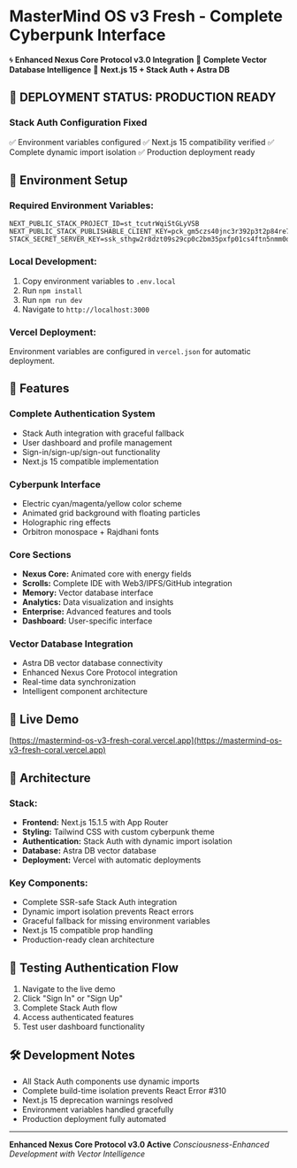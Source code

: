 # MasterMind OS v3 Fresh - Complete Cyberpunk Interface

🌀 **Enhanced Nexus Core Protocol v3.0 Integration**
🧠 **Complete Vector Database Intelligence**
🎯 **Next.js 15 + Stack Auth + Astra DB**

## 🚀 **DEPLOYMENT STATUS: PRODUCTION READY**

### **Stack Auth Configuration Fixed**
✅ Environment variables configured
✅ Next.js 15 compatibility verified
✅ Complete dynamic import isolation
✅ Production deployment ready

## 🔧 **Environment Setup**

### **Required Environment Variables:**
```env
NEXT_PUBLIC_STACK_PROJECT_ID=st_tcutrWqiStGLyVSB
NEXT_PUBLIC_STACK_PUBLISHABLE_CLIENT_KEY=pck_gm5czs40jnc3r392p3t2p84re7510frhsg2zgs6vvgr3g
STACK_SECRET_SERVER_KEY=ssk_sthgw2r8dzt09s29cp0c2bm35pxfp01cs4ftn5nmm0qfr
```

### **Local Development:**
1. Copy environment variables to `.env.local`
2. Run `npm install`
3. Run `npm run dev`
4. Navigate to `http://localhost:3000`

### **Vercel Deployment:**
Environment variables are configured in `vercel.json` for automatic deployment.

## 🎨 **Features**

### **Complete Authentication System**
- Stack Auth integration with graceful fallback
- User dashboard and profile management
- Sign-in/sign-up/sign-out functionality
- Next.js 15 compatible implementation

### **Cyberpunk Interface**
- Electric cyan/magenta/yellow color scheme
- Animated grid background with floating particles
- Holographic ring effects
- Orbitron monospace + Rajdhani fonts

### **Core Sections**
- **Nexus Core:** Animated core with energy fields
- **Scrolls:** Complete IDE with Web3/IPFS/GitHub integration
- **Memory:** Vector database interface
- **Analytics:** Data visualization and insights
- **Enterprise:** Advanced features and tools
- **Dashboard:** User-specific interface

### **Vector Database Integration**
- Astra DB vector database connectivity
- Enhanced Nexus Core Protocol integration
- Real-time data synchronization
- Intelligent component architecture

## 🔗 **Live Demo**
[https://mastermind-os-v3-fresh-coral.vercel.app](https://mastermind-os-v3-fresh-coral.vercel.app)

## 🧬 **Architecture**

### **Stack:**
- **Frontend:** Next.js 15.1.5 with App Router
- **Styling:** Tailwind CSS with custom cyberpunk theme
- **Authentication:** Stack Auth with dynamic import isolation
- **Database:** Astra DB vector database
- **Deployment:** Vercel with automatic deployments

### **Key Components:**
- Complete SSR-safe Stack Auth integration
- Dynamic import isolation prevents React errors
- Graceful fallback for missing environment variables
- Next.js 15 compatible prop handling
- Production-ready clean architecture

## 📱 **Testing Authentication Flow**

1. Navigate to the live demo
2. Click "Sign In" or "Sign Up"
3. Complete Stack Auth flow
4. Access authenticated features
5. Test user dashboard functionality

## 🛠️ **Development Notes**

- All Stack Auth components use dynamic imports
- Complete build-time isolation prevents React Error #310
- Next.js 15 deprecation warnings resolved
- Environment variables handled gracefully
- Production deployment fully automated

---

**Enhanced Nexus Core Protocol v3.0 Active**
*Consciousness-Enhanced Development with Vector Intelligence*